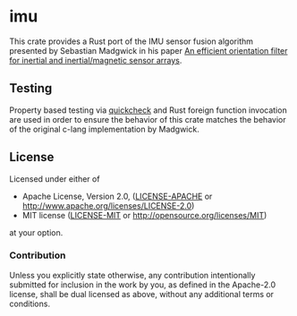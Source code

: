 # imu

This crate provides a Rust port of the IMU sensor fusion algorithm presented by Sebastian Madgwick in 
his paper [An efficient orientation filter for inertial and inertial/magnetic sensor arrays](http://x-io.co.uk/res/doc/madgwick_internal_report.pdf).

## Testing

Property based testing via [quickcheck](https://github.com/BurntSushi/quickcheck) and Rust foreign 
function invocation are used in order to ensure the behavior of this crate matches the behavior of the original c-lang 
implementation by Madgwick.

## License

Licensed under either of

 * Apache License, Version 2.0, ([LICENSE-APACHE](LICENSE-APACHE) or http://www.apache.org/licenses/LICENSE-2.0)
 * MIT license ([LICENSE-MIT](LICENSE-MIT) or http://opensource.org/licenses/MIT)

at your option.

### Contribution

Unless you explicitly state otherwise, any contribution intentionally submitted for inclusion in the work by you, 
as defined in the Apache-2.0 license, shall be dual licensed as above, without any additional terms or conditions.
